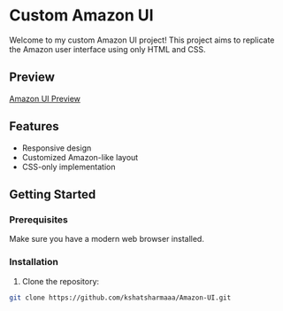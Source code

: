 # Custom Amazon UI

Welcome to my custom Amazon UI project! This project aims to replicate the Amazon user interface using only HTML and CSS.

## Preview

[Amazon UI Preview](https://kshatsharmaaa.github.io/Amazon-UI/)

## Features

- Responsive design
- Customized Amazon-like layout
- CSS-only implementation

## Getting Started

### Prerequisites

Make sure you have a modern web browser installed.

### Installation

1. Clone the repository:

```bash
git clone https://github.com/kshatsharmaaa/Amazon-UI.git
